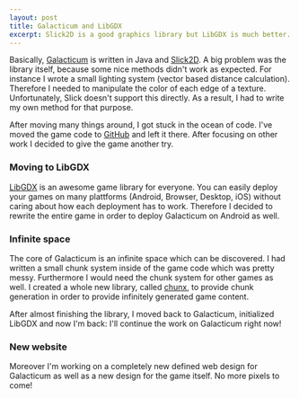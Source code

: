 ```yaml
---
layout: post
title: Galacticum and LibGDX
excerpt: Slick2D is a good graphics library but LibGDX is much better. That's the reason why I'd to rewrite something.
---
```

Basically, [Galacticum](http://galacticum.my-reality.de) is written in Java and [Slick2D](http://slick.ninjacave.com/). A big problem was the library itself, because some nice methods didn't work as expected. For instance I wrote a small lighting system (vector based distance calculation). Therefore I needed to manipulate the color of each edge of a texture. Unfortunately, Slick doesn't support this directly. As a result, I had to write my own method for that purpose.

After moving many things around, I got stuck in the ocean of code. I've moved the game code to [GitHub](http://github.com) and left it there. After focusing on other work I decided to give the game another try. 

### Moving to LibGDX

[LibGDX](http://libgdx.badlogicgames.com/) is an awesome game library for everyone. You can easily deploy your games on many plattforms (Android, Browser, Desktop, iOS) without caring about how each deployment has to work. Therefore I decided to rewrite the entire game in order to deploy Galacticum on Android as well.

### Infinite space

The core of Galacticum is an infinite space which can be discovered. I had written a small chunk system inside of the game code which was pretty messy. Furthermore I would need the chunk system for other games as well. I created a whole new library, called [chunx](https://github.com/MyRealityCoding/chunx), to provide chunk generation in order to provide infinitely generated game content.

After almost finishing the library, I moved back to Galacticum, initialized LibGDX and now I'm back: I'll continue the work on Galacticum right now!

### New website

Moreover I'm working on a completely new defined web design for Galacticum as well as a new design for the game itself. No more pixels to come!
